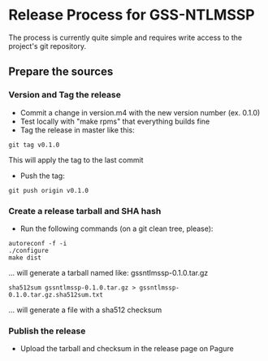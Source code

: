 # Release Process for GSS-NTLMSSP

The process is currently quite simple and requires write access to the project's git repository.

## Prepare the sources

### Version and Tag the release

* Commit a change in version.m4 with the new version number
  (ex. 0.1.0)
* Test locally with "make rpms" that everything builds fine
* Tag the release in master like this:
```
git tag v0.1.0
```
  This will apply the tag to the last commit

* Push the tag:
```
git push origin v0.1.0
```

### Create a release tarball and SHA hash

* Run the following commands (on a git clean tree, please):
```
autoreconf -f -i
./configure
make dist
```
  ... will generate a tarball named like: gssntlmssp-0.1.0.tar.gz
```
sha512sum gssntlmssp-0.1.0.tar.gz > gssntlmssp-0.1.0.tar.gz.sha512sum.txt
```
  ... will generate a file with a sha512 checksum

### Publish the release

* Upload the tarball and checksum in the release page on Pagure
